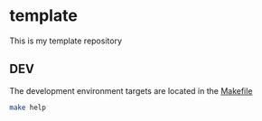 # template

This is my template repository

## DEV

The development environment targets are located in the [Makefile](Makefile)

```bash
make help
```
